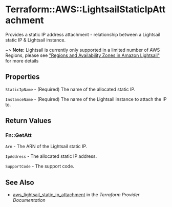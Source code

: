 # Terraform::AWS::LightsailStaticIpAttachment

Provides a static IP address attachment - relationship between a Lightsail static IP & Lightsail instance.

~> **Note:** Lightsail is currently only supported in a limited number of AWS Regions, please see ["Regions and Availability Zones in Amazon Lightsail"](https://lightsail.aws.amazon.com/ls/docs/overview/article/understanding-regions-and-availability-zones-in-amazon-lightsail) for more details

## Properties

`StaticIpName` - (Required) The name of the allocated static IP.

`InstanceName` - (Required) The name of the Lightsail instance to attach the IP to.


## Return Values

### Fn::GetAtt

`Arn` - The ARN of the Lightsail static IP.

`IpAddress` - The allocated static IP address.

`SupportCode` - The support code.

## See Also

* [aws_lightsail_static_ip_attachment](https://www.terraform.io/docs/providers/aws/r/lightsail_static_ip_attachment.html) in the _Terraform Provider Documentation_